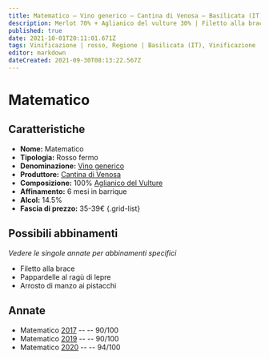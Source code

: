```yaml
---
title: Matematico – Vino generico – Cantina di Venosa – Basilicata (IT) – 35-39€ – 3★-5★
description: Merlot 70% + Aglianico del vulture 30% | Filetto alla brace – Pappardelle al ragù di lepre – Alimento | manzo, Cottura | arrosto, Aromatizzazione | ai pistacchi,
published: true
date: 2021-10-01T20:11:01.671Z
tags: Vinificazione | rosso, Regione | Basilicata (IT), Vinificazione | blend, Vinificazione | fermo, Valutazioni | 5 stelle, Vitigni | Merlot, Vitigni | Aglianico del Vulture, Prezzi | 35-39€, Filetto alla brace, Pappardelle al ragù di lepre
editor: markdown
dateCreated: 2021-09-30T08:13:22.567Z
---
```


# Matematico

## Caratteristiche
- **Nome:** Matematico
- **Tipologia:** Rosso fermo 
- **Denominazione:** [Vino generico](/denominazioni/Italia/Vino-generico)
- **Produttore:** [Cantina di Venosa](/produttori/Italia/Basilicata/Cantina-di-Venosa) 
- **Composizione:** 100% [Aglianico del Vulture](/vitigni/Italia/aglianico-del-vulture)
- **Affinamento:** 6 mesi in barrique
- **Alcol:** 14.5%
- **Fascia di prezzo:** 35-39€
{.grid-list}


> 
## Possibili abbinamenti
*Vedere le singole annate per abbinamenti specifici*

- Filetto alla brace
- Pappardelle al ragù di lepre
- Arrosto di manzo ai pistacchi

## Annate 
- Matematico [2017](/vini/Italia/Basilicata/Cantina-di-Venosa/Matematico/2017) -- <span class="star-4"></span> -- 90/100
- Matematico [2019](/vini/Italia/Basilicata/Cantina-di-Venosa/Matematico/2019) -- <span class="star-4"></span> -- 90/100
- Matematico [2020](/vini/Italia/Basilicata/Cantina-di-Venosa/Matematico/2020) -- <span class="star-5"></span> -- 94/100